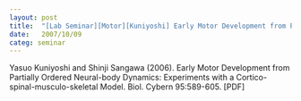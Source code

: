 ```yaml
---
layout: post
title:  "[Lab Seminar][Motor][Kuniyoshi] Early Motor Development from Partially Ordered Neural-body Dynamics: Experiments with a Cortico-spinal-musculo-skeletal Model"
date:   2007/10/09
categ: seminar
---
```






Yasuo Kuniyoshi and Shinji Sangawa (2006). Early Motor Development from Partially Ordered Neural-body Dynamics: Experiments with a Cortico-spinal-musculo-skeletal Model. Biol. Cybern 95:589-605. [PDF]





 

